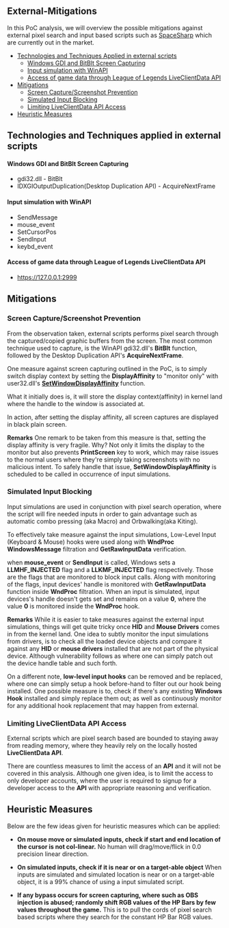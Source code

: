 ## External-Mitigations
In this PoC analysis, we will overview the possible mitigations against external pixel search and input based scripts such as [SpaceSharp](https://lol-script.com/) which are currently out in the market.

 - [Technologies and Techniques Applied in external scripts](#technologies-and-techniques-applied-in-external-scripts)  
    - [Windows GDI and BitBlt Screen Capturing]()
    - [Input simulation with WinAPI]()
    - [Access of game data through League of Legends LiveClientData API]()
 - [Mitigations](mitigations)
    - [Screen Capture/Screenshot Prevention]()
    - [Simulated Input Blocking]()
    - [Limiting LiveClientData API Access]()
 - [Heuristic Measures](heuristic-measures)

## Technologies and Techniques applied in external scripts

#### Windows GDI and BitBlt Screen Capturing 
 - gdi32.dll - BitBlt
 - IDXGIOutputDuplication(Desktop Duplication API) - AcquireNextFrame

#### Input simulation with WinAPI

 - SendMessage
 - mouse_event
 - SetCursorPos
 - SendInput
 - keybd_event

#### Access of game data through League of Legends LiveClientData API

 - https://127.0.0.1:2999

## Mitigations

 ### **Screen Capture/Screenshot Prevention**
From the observation taken, external scripts performs pixel search through the captured/copied graphic buffers from the screen. The most common technique used to capture, is the WinAPI gdi32.dll's **BitBlt** function, followed by the Desktop Duplication API's **AcquireNextFrame**.

One measure against screen capturing outlined in the PoC, is to simply switch display context by setting the **DisplayAffinity** to "monitor only" with user32.dll's [**SetWindowDisplayAffinity**](https://docs.microsoft.com/en-us/windows/win32/api/winuser/nf-winuser-setwindowdisplayaffinity) function.

What it initially does is, it will store the display context(affinity) in kernel land where the handle to the window is associated at.

In action, after setting the display affinity, all screen captures are displayed in black plain screen.

**Remarks**
One remark to be taken from this measure is that, setting the display affinity is very fragile.
Why? Not only it limits the display to the monitor but also prevents **PrintScreen** key to work, which may raise issues to the normal users where they're simply taking screenshots with no malicious intent.
To safely handle that issue, **SetWindowDisplayAffinity** is scheduled to be called in occurrence of input simulations. 

 ### **Simulated Input Blocking**
Input simulations are used in conjunction with pixel search operation, where the script will fire needed inputs in order to gain advantage such as automatic combo pressing (aka Macro) and Orbwalking(aka Kiting).

To effectively take measure against the input simulations, Low-Level Input (Keyboard & Mouse) hooks were used along with **WndProc WindowsMessage** filtration and **GetRawInputData** verification.

when **mouse_event** or **SendInput** is called, Windows sets a **LLMHF_INJECTED** flag and a **LLKMF_INJECTED** flag respectively. Those are the flags that are monitored to block input calls. 
Along with monitoring of the flags, input devices' handle is monitored with **GetRawInputData** function inside **WndProc** filtration.
When an input is simulated, input devices's handle doesn't gets set and remains on a value **0**, where the value **0** is monitored inside the **WndProc** hook.

**Remarks**
While it is easier to take measures against the external input simulations, things will get quite tricky once **HID** and **Mouse Drivers** comes in from the kernel land. One idea to subtly monitor the input simulations from drivers, is to check all the loaded device objects and compare it against any **HID** or **mouse drivers** installed that are not part of the physical device. Although vulnerability follows as where one can simply patch out the device handle table and such forth.

On a different note, **low-level input hooks** can be removed and be replaced, where one can simply setup a hook before-hand to filter out our hook being installed. One possible measure is to, check if there's any existing **Windows Hook** installed and simply replace them out; as well as continuously monitor for any additional hook replacement that may happen from external. 
 
 ### **Limiting LiveClientData API Access**
External scripts which are pixel search based are bounded to staying away from reading memory, where they heavily rely on the locally hosted **LiveClientData API**.

There are countless measures to limit the access of an **API** and it will not be covered in this analysis. 
Although one given idea, is to limit the access to only developer accounts, where the user is required to signup for a developer access to the **API** with appropriate reasoning and verification.

## Heuristic Measures
Below are the few ideas given for heuristic measures which can be applied:

 - **On mouse move or simulated inputs, check if start and end location of the cursor is not col-linear.**
 No human will drag/move/flick in 0.0 precision linear direction.
 
 - **On simulated inputs, check if it is near or on a target-able object**
When inputs are simulated and simulated location is near or on a target-able object, it is a 99% chance of using a input simulated script.
 
 - **If any bypass occurs for screen capturing, where such as OBS injection is abused; randomly shift RGB values of the HP Bars by few values throughout the game.** 
This is to pull the cords of pixel search based scripts where they search for the constant HP Bar RGB values.

